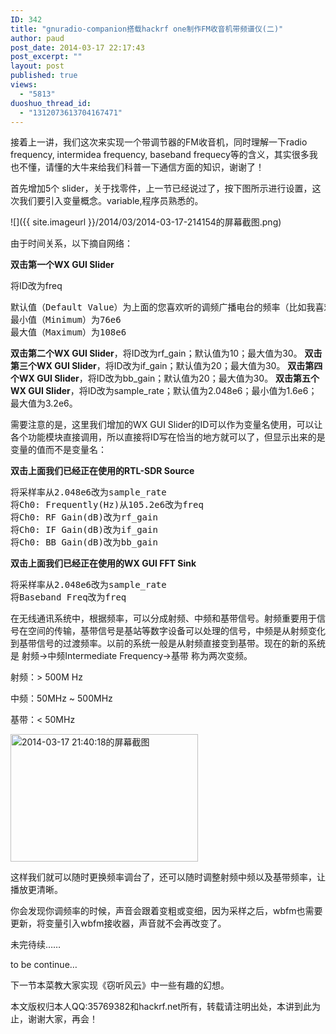 ```yaml
---
ID: 342
title: "gnuradio-companion搭载hackrf one制作FM收音机带频谱仪(二)"
author: paud
post_date: 2014-03-17 22:17:43
post_excerpt: ""
layout: post
published: true
views:
  - "5813"
duoshuo_thread_id:
  - "1312073613704167471"
---
```

接着上一讲，我们这次来实现一个带调节器的FM收音机，同时理解一下radio frequency, intermidea frequency, baseband frequecy等的含义，其实很多我也不懂，请懂的大牛来给我们科普一下通信方面的知识，谢谢了！

首先增加5个 slider，关于找零件，上一节已经说过了，按下图所示进行设置，这次我们要引入变量概念。variable,程序员熟悉的。

![]({{ site.imageurl }}/2014/03/2014-03-17-214154的屏幕截图.png)

由于时间关系，以下摘自网络：

<strong>双击第一个WX GUI Slider</strong>

将ID改为freq
<pre>默认值（Default Value）为上面的您喜欢听的调频广播电台的频率（比如我喜欢听的105.2，我这里的默认值就是105.2e6）
最小值（Minimum）为76e6
最大值（Maximum）为108e6</pre>
<strong>双击第二个WX GUI Slider</strong>，将ID改为rf_gain；默认值为10；最大值为30。
<strong>双击第三个WX GUI Slider</strong>，将ID改为if_gain；默认值为20；最大值为30。
<strong>双击第四个WX GUI Slider</strong>，将ID改为bb_gain；默认值为20；最大值为30。
<strong>双击第五个WX GUI Slider</strong>，将ID改为sample_rate；默认值为2.048e6；最小值为1.6e6；最大值为3.2e6。

需要注意的是，这里我们增加的WX GUI Slider的ID可以作为变量名使用，可以让各个功能模块直接调用，所以直接将ID写在恰当的地方就可以了，但显示出来的是变量的值而不是变量名：

<strong>双击上面我们已经正在使用的RTL-SDR Source</strong>
<pre>将采样率从2.048e6改为sample_rate
将Ch0: Frequently(Hz)从105.2e6改为freq
将Ch0: RF Gain(dB)改为rf_gain
将Ch0: IF Gain(dB)改为if_gain
将Ch0: BB Gain(dB)改为bb_gain</pre>
<strong>双击上面我们已经正在使用的WX GUI FFT Sink</strong>
<pre>将采样率从2.048e6改为sample_rate
将Baseband Freq改为freq</pre>
在无线通讯系统中，根据频率，可以分成射频、中频和基带信号。射频重要用于信号在空间的传输，基带信号是基站等数字设备可以处理的信号，中频是从射频变化到基带信号的过渡频率。以前的系统一般是从射频直接变到基带。现在的新的系统是 射频-&gt;中频Intermediate Frequency-&gt;基带 称为两次变频。

射频：&gt; 500M Hz

中频：50MHz ~ 500MHz

基带：&lt; 50MHz

<a style="line-height: 1.5em" href="http://www.hackrf.net/wp-content/uploads/2014/03/2014-03-17-214018的屏幕截图.png"><img class="alignnone size-medium wp-image-345" alt="2014-03-17 21:40:18的屏幕截图" src="http://www.hackrf.net/wp-content/uploads/2014/03/2014-03-17-214018的屏幕截图-300x204.png" width="300" height="204" /></a>

这样我们就可以随时更换频率调台了，还可以随时调整射频中频以及基带频率，让播放更清晰。<span style="line-height: 1.5em">
</span>

你会发现你调频率的时候，声音会跟着变粗或变细，因为采样之后，wbfm也需要更新，将变量引入wbfm接收器，声音就不会再改变了。

未完待续……

to be continue…

下一节本菜教大家实现《窃听风云》中一些有趣的幻想。

本文版权归本人QQ:35769382和hackrf.net所有，转载请注明出处，本讲到此为止，谢谢大家，再会！
